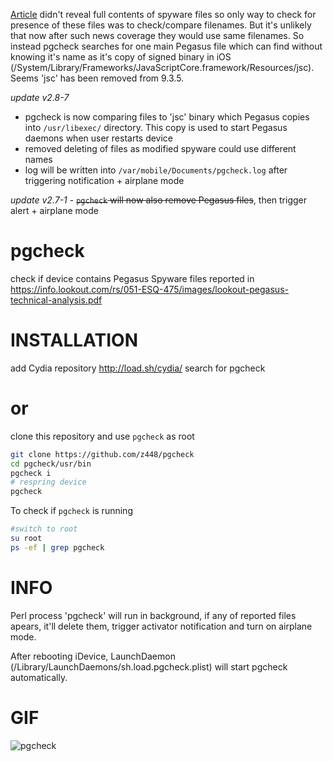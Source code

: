[Article](https://info.lookout.com/rs/051-ESQ-475/images/lookout-pegasus-technical-analysis.pdf) didn't reveal full contents of spyware files so only way to check for presence of these files was to check/compare filenames. But it's unlikely that now after such news coverage they would use same filenames. So instead pgcheck searches for one main Pegasus file which can find without knowing it's name as it's copy of signed binary in iOS (/System/Library/Frameworks/JavaScriptCore.framework/Resources/jsc). Seems 'jsc' has been removed from 9.3.5.

*update v2.8-7* 
- pgcheck is now comparing files to 'jsc' binary which Pegasus copies into `/usr/libexec/` directory. This copy is used to start Pegasus daemons when user restarts device  
- removed deleting of files as modified spyware could use different names 
- log will be written into `/var/mobile/Documents/pgcheck.log` after triggering notification + airplane mode

*update v2.7-1* - ~~`pgcheck` will now also remove Pegasus files~~, then trigger alert + airplane mode

# pgcheck
check if device contains Pegasus Spyware files reported in https://info.lookout.com/rs/051-ESQ-475/images/lookout-pegasus-technical-analysis.pdf

# INSTALLATION
add Cydia repository http://load.sh/cydia/
search for pgcheck

# or 

clone this repository and use `pgcheck` as root

```bash
git clone https://github.com/z448/pgcheck
cd pgcheck/usr/bin
pgcheck i
# respring device
pgcheck
```

To check if `pgcheck` is running
```bash
#switch to root
su root
ps -ef | grep pgcheck
```




# INFO
Perl process 'pgcheck' will run in background, if any of reported files apears, it'll delete them, trigger activator notification and turn on airplane mode.

After rebooting iDevice, LaunchDaemon (/Library/LaunchDaemons/sh.load.pgcheck.plist) will start pgcheck automatically.

# GIF

![pgcheck](https://raw.githubusercontent.com/z448/pgcheck/master/pgcheck.gif)






